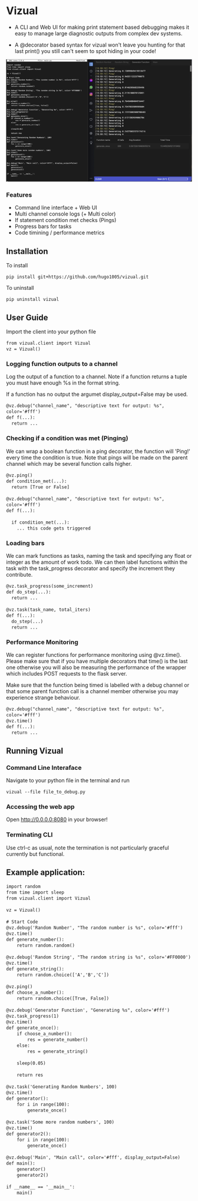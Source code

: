 # Vizual
- A CLI and Web UI for making print statement based debugging makes it easy to manage large diagnostic outputs from complex dev systems.

- A @decorator based syntax for vizual won't leave you hunting for that last print() you still can't seem to spot hiding in your code! 

![Vizual](screenshot.png?raw=true "Powerful web based print statement debugging environment for python")

### Features
- Command line interface + Web UI
- Multi channel console logs (+ Multi color)
- If statement condition met checks (Pings)
- Progress bars for tasks
- Code timining / performance metrics

## Installation

To install
```
pip install git+https://github.com/hugo1005/vizual.git
```

To uninstall 
```
pip uninstall vizual
```

## User Guide
Import the client into your python file

```
from vizual.client import Vizual
vz = Vizual()
```

### Logging function outputs to a channel
Log the output of a function to a channel. Note if a function returns a tuple 
you must have enough %s in the format string.

If a function has no output the argumet display_output=False may be used.

```
@vz.debug("channel_name", "descriptive text for output: %s", color='#fff')
def f(...):
  return ...
```



### Checking if a condition was met (Pinging)
We can wrap a boolean function in a ping decorator, the function will 'Ping!' every time the condition is true.
Note that pings will be made on the parent channel which may be several function calls higher.

```
@vz.ping()
def condition_met(...):
  return [True or False]
  
@vz.debug("channel_name", "descriptive text for output: %s", color='#fff')
def f(...):
  
  if condition_met(...):
    ... this code gets triggered
```

### Loading bars
We can mark functions as tasks, naming the task and specifying any float or integer as the amount of work todo.
We can then label functions within the task with the task_progress decorator and specify the increment they contribute.

```
@vz.task_progress(some_increment)
def do_step(...):
  return ...

@vz.task(task_name, total_iters)
def f(...):
  do_step(...)
  return ...
```

### Performance Monitoring
We can register functions for performance monitoring using @vz.time().
Please make sure that if you have multiple decorators that time() is the last one
otherwise you will also be measuring the performance of the wrapper which includes POST
requests to the flask server. 

Make sure that the function being timed is labelled with a debug channel or that some parent function call is a channel member otherwise you may experience strange behaviour.

```
@vz.debug("channel_name", "descriptive text for output: %s", color='#fff')
@vz.time()
def f(...):
  return ...
```

## Running Vizual

### Command Line Interaface
Navigate to your python file in the terminal and run

```
vizual --file file_to_debug.py
```

### Accessing the web app
Open http://0.0.0.0:8080 in your browser!

### Terminating CLI
Use ctrl-c as usual, note the termination is not particularly graceful currently but functional.

## Example application:
```
import random
from time import sleep
from vizual.client import Vizual

vz = Vizual()

# Start Code
@vz.debug('Random Number', "The random number is %s", color='#fff')
@vz.time()
def generate_number():
    return random.random()

@vz.debug('Random String', "The random string is %s", color='#FF0000')
@vz.time()
def generate_string():
    return random.choice(['A','B','C'])

@vz.ping()
def choose_a_number():
    return random.choice([True, False])

@vz.debug('Generator Function', "Generating %s", color='#fff')
@vz.task_progress(1)
@vz.time()
def generate_once():
    if choose_a_number():
        res = generate_number()
    else:
        res = generate_string()
    
    sleep(0.05)

    return res

@vz.task('Generating Random Numbers', 100)
@vz.time()
def generator():
    for i in range(100):
        generate_once()

@vz.task('Some more random numbers', 100)
@vz.time()
def generator2():
    for i in range(100):
        generate_once()

@vz.debug('Main', "Main call", color='#fff', display_output=False)
def main():
    generator()
    generator2()

if __name__ == '__main__':
    main()
```
